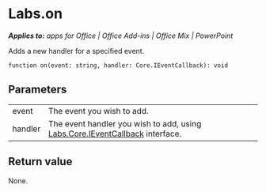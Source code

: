 
# Labs.on

 _**Applies to:** apps for Office | Office Add-ins | Office Mix | PowerPoint_

Adds a new handler for a specified event.

```
function on(event: string, handler: Core.IEventCallback): void
```


## Parameters


|||
|:-----|:-----|
|event|The event you wish to add.|
|handler|The event handler you wish to add, using [Labs.Core.IEventCallback](../powerpoint/office-mix/reference/labs.core.ieventcallback.md) interface.|

## Return value

None.

